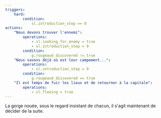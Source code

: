 ```yaml
---
triggers:
    hard:
        condition:
            sl.introduction_step == 8
actions:
    "Nous devons trouver l'ennemi":
        operations:
            - sl.looking_for_enemy = true
            - sl.introduction_step = 9
        condition:
            g.rougeaud_discovered != true
    "Nous savons déjà où est leur campement...":
        operations:
            - sl.introduction_step = 9
        condition:
            g.rougeaud_discovered == true
    "Il est temps de fuir les lieux et de retourner à la capitale":
        operations:
            - sl.fleeing = true
---
```


La gorge nouée, sous le regard insistant de chacun, il s'agit maintenant de décider de la suite.

